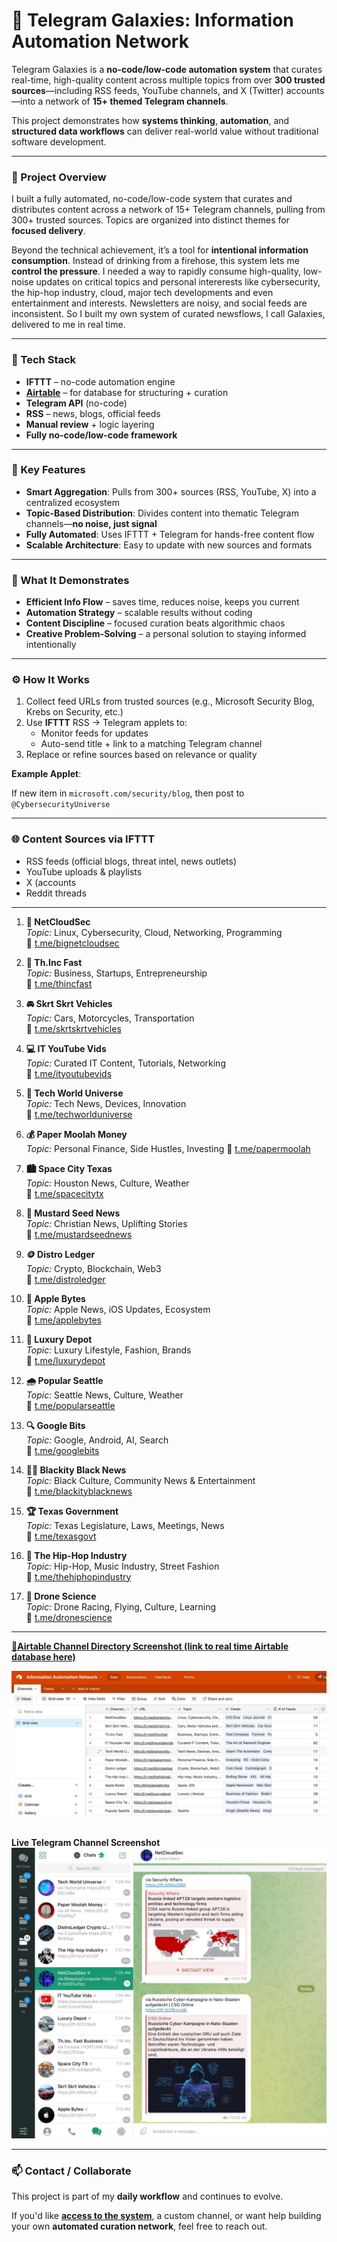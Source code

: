 # 🔄 Telegram Galaxies: Information Automation Network

Telegram Galaxies is a **no-code/low-code automation system** that curates real-time, high-quality content across multiple topics from over **300 trusted sources**—including RSS feeds, YouTube channels, and X (Twitter) accounts—into a network of **15+ themed Telegram channels**.

This project demonstrates how **systems thinking**, **automation**, and **structured data workflows** can deliver real-world value without traditional software development.

---

### 📌 Project Overview

I built a fully automated, no-code/low-code system that curates and distributes content across a network of 15+ Telegram channels, pulling from 300+ trusted sources. Topics are organized into distinct themes for **focused delivery**.

Beyond the technical achievement, it’s a tool for **intentional information consumption**. Instead of drinking from a firehose, this system lets me **control the pressure**. I needed a way to rapidly consume high-quality, low-noise updates on critical topics and personal intererests like cybersecurity, the hip-hop industry, cloud, major tech developments and even entertainment and interests. Newsletters are noisy, and social feeds are inconsistent. So I built my own system of curated newsflows, I call Galaxies, delivered to me in real time.

---

### 🧰 Tech Stack

* **IFTTT** – no-code automation engine
* **[Airtable](https://airtable.com/app05bkDJYe0QlzpQ/shrc39DY82sHIMNj4)** – for database for structuring + curation
* **Telegram API** (no-code)
* **RSS** – news, blogs, official feeds
* **Manual review** + logic layering
* **Fully no-code/low-code framework**

---

### 🔧 Key Features

- **Smart Aggregation**: Pulls from 300+ sources (RSS, YouTube, X) into a centralized ecosystem
- **Topic-Based Distribution**: Divides content into thematic Telegram channels—**no noise, just signal**
- **Fully Automated**: Uses IFTTT + Telegram for hands-free content flow
- **Scalable Architecture**: Easy to update with new sources and formats

---

### 🧠 What It Demonstrates

- **Efficient Info Flow** – saves time, reduces noise, keeps you current
- **Automation Strategy** – scalable results without coding
- **Content Discipline** – focused curation beats algorithmic chaos
- **Creative Problem-Solving** – a personal solution to staying informed intentionally

---

### ⚙️ How It Works

1. Collect feed URLs from trusted sources (e.g., Microsoft Security Blog, Krebs on Security, etc.)
2. Use **IFTTT** RSS → Telegram applets to:
    - Monitor feeds for updates
    - Auto-send title + link to a matching Telegram channel
3. Replace or refine sources based on relevance or quality

**Example Applet**:

If new item in `microsoft.com/security/blog`, then post to `@CybersecurityUniverse`

---

### 🌐 Content Sources via IFTTT

- RSS feeds (official blogs, threat intel, news outlets)
- YouTube uploads & playlists
- X (accounts
- Reddit threads
---

1. **📡 NetCloudSec**<br>
   *Topic:* Linux, Cybersecurity, Cloud, Networking, Programming<br>
   🔗 [t.me/bignetcloudsec](https://t.me/bignetcloudsec)

2. **💼 Th.Inc Fast**<br>
   *Topic:* Business, Startups, Entrepreneurship<br>
   🔗 [t.me/thincfast](https://t.me/thincfast)

3. **🚘 Skrt Skrt Vehicles**<br>
   *Topic:* Cars, Motorcycles, Transportation<br>
   🔗 [t.me/skrtskrtvehicles](https://t.me/skrtskrtvehicles)

4. **💻 IT YouTube Vids**<br>
   *Topic:* Curated IT Content, Tutorials, Networking<br>
   🔗 [t.me/ityoutubevids](https://t.me/ityoutubevids)

5. **📱 Tech World Universe**<br>
   *Topic:* Tech News, Devices, Innovation<br>
   🔗 [t.me/techworlduniverse](https://t.me/techworlduniverse)

6. **💰 Paper Moolah Money**<br>
   *Topic:* Personal Finance, Side Hustles, Investing
   🔗 [t.me/papermoolah](https://t.me/papermoolah)

7. **🏙️ Space City Texas**<br>
   *Topic:* Houston News, Culture, Weather<br>
   🔗 [t.me/spacecitytx](https://t.me/spacecitytx)

8. **📰 Mustard Seed News**<br>
   *Topic:* Christian News, Uplifting Stories<br>
   🔗 [t.me/mustardseednews](https://t.me/mustardseednews)

9. **🪙 Distro Ledger**<br>
   *Topic:* Crypto, Blockchain, Web3<br>
   🔗 [t.me/distroledger](https://t.me/distroledger)

10. **🍏 Apple Bytes**<br>
    *Topic:* Apple News, iOS Updates, Ecosystem<br>
    🔗 [t.me/applebytes](https://t.me/applebytes)

11. **💎 Luxury Depot**<br>
    *Topic:* Luxury Lifestyle, Fashion, Brands<br>
    🔗 [t.me/luxurydepot](https://t.me/luxurydepot)

12. **🌧️ Popular Seattle**<br>
    *Topic:* Seattle News, Culture, Weather<br>
    🔗 [t.me/popularseattle](https://t.me/popularseattle)

13. **🔍 Google Bits**<br>
    *Topic:* Google, Android, AI, Search<br>
    🔗 [t.me/googlebits](https://t.me/googlebits)

14. **✊🏿 Blackity Black News**<br>
    *Topic:* Black Culture, Community News & Entertainment<br>
    🔗 [t.me/blackityblacknews](https://t.me/blackityblacknews)

15. **🏆 Texas Government**<br>
    *Topic:* Texas Legislature, Laws, Meetings, News<br>
    🔗 [t.me/texasgovt](https://t.me/texasgovt)

16. **🎤 The Hip-Hop Industry**<br>
    *Topic:* Hip-Hop, Music Industry, Street Fashion<br>
    🔗 [t.me/thehiphopindustry](https://t.me/thehiphopindustry)

17. **🚁 Drone Science**<br>
    *Topic:* Drone Racing, Flying, Culture, Learning<br>
    🔗 [t.me/dronescience](https://t.me/dronescience)

---

**[🔗Airtable Channel Directory Screenshot (link to real time Airtable database here) ](https://airtable.com/app05bkDJYe0QlzpQ/shrc39DY82sHIMNj4)** <br>  

![Information Automation Airtable Screenshot](images/airtable-info-automation-screenshot.jpg)<br>
<br>

**Live Telegram Channel Screenshot** <br>
![Telegram Channels Screenshot](images/info-auto-telegram-rss-project-screenshot.jpg)<br>

---

### 📫 Contact / Collaborate

This project is part of my **daily workflow** and continues to evolve.

If you'd like [**access to the system**](https://airtable.com/app05bkDJYe0QlzpQ/shrc39DY82sHIMNj4), a custom channel, or want help building your own **automated curation network**, feel free to reach out.

